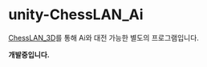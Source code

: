 # unity-ChessLAN_Ai
[ChessLAN_3D](https://github.com/yeondu1062/unity-ChessLAN_3D)를 통해 Ai와 대전 가능한 별도의 프로그램입니다.

**개발중입니다.**
